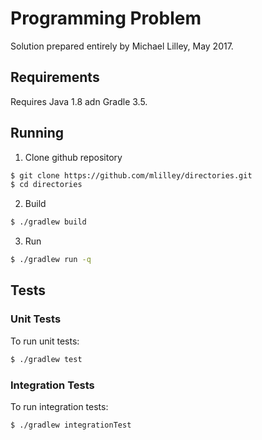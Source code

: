# Programming Problem

Solution prepared entirely by Michael Lilley, May 2017.

## Requirements

Requires Java 1.8 adn Gradle 3.5.

## Running

1. Clone github repository

```bash
$ git clone https://github.com/mlilley/directories.git
$ cd directories
```

2. Build

```bash
$ ./gradlew build
```

3. Run

```bash
$ ./gradlew run -q
```

## Tests

### Unit Tests

To run unit tests:

```bash
$ ./gradlew test
```

### Integration Tests

To run integration tests:

```bash
$ ./gradlew integrationTest
```


